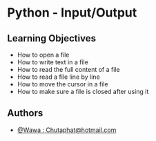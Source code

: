
# Python - Input/Output




## Learning Objectives

- How to open a file
- How to write text in a file
- How to read the full content of a file
- How to read a file line by line
- How to move the cursor in a file
- How to make sure a file is closed after using it



## Authors

- [@Wawa : Chutaphat@hotmail.com](https://www.github.com/octokatherine)

